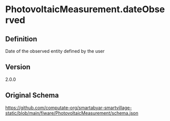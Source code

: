 # PhotovoltaicMeasurement.dateObserved

## Definition
Date of the observed entity defined by the user

## Version
2.0.0

## Original Schema
https://github.com/computate-org/smartabyar-smartvillage-static/blob/main/fiware/PhotovoltaicMeasurement/schema.json

